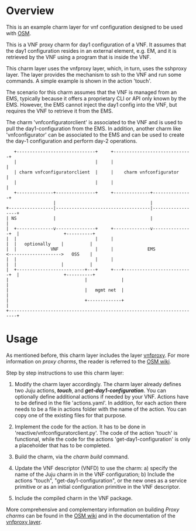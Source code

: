 # Overview

This is an example charm layer for vnf configuration designed to be used with
[OSM](https://osm.etsi.org).

This is a VNF proxy charm for day1 configuration of a VNF. It assumes that the
day1 configuration resides in an external element, e.g. EM, and it is
retrieved by the VNF using a program that is inside the VNF.

This charm layer uses the vnfproxy layer, which, in turn, uses the sshproxy
layer. The layer provides the mechanism to ssh to the VNF and run some
commands. A simple example is shown in the action 'touch'.

The scenario for this charm assumes that the VNF is managed from an EMS,
typically because it offers a proprietary CLI or API only known by the EMS.
However, the EMS cannot inject the day1 config into the VNF, but requires
the VNF to retrieve it from the EMS.

The charm 'vnfconfiguratorclient' is associated to the VNF and is used to pull
the day1-configuration from the EMS. In addition, another charm like
'vnfconfigurator' can be associated to the EMS and can be used to create the
day-1 configuration and perform day-2 operations.

       +------------------------------+     +------------------------------+
       |                              |     |                              |
       | charm vnfconfiguratorclient  |     |    charm vnfconfigurator     |
       |                              |     |                              |
       +--------------+---------------+     +--------------+---------------+
                      |                                    |
    +-----------------|------------------------------------|------------------+
    | NS              |                                    |                  |
    |  +--------------v---------------+     +--------------v---------------+  |                 +----------+
    |  |                              |     |                              |  |   optionally    |          |
    |  |             VNF              |     |             EMS              <-------------------->   OSS    |
    |  |                              |     |                              |  |                 |          |
    |  +--------------------------+---+     +---+--------------------------+  |                 +----------+
    |                             |             |                             |
    |                             |   mgmt net  |                             |
    |                             +-------------+            	              |
    +-------------------------------------------------------------------------+


# Usage

As mentioned before, this charm layer includes the layer
[vnfproxy](https://github.com/AdamIsrael/vnfproxy). For more information on
*proxy charms*, the reader is referred to the [OSM wiki](https://osm.etsi.org/wikipub/index.php/Creating_your_VNF_Charm).

Step by step instructions to use this charm layer:

1. Modify the charm layer accordingly. The charm layer already defines two
Juju actions, _**touch**_, and _**get-day1-configuration**_.
You can optionally define additional actions if needed by your VNF.
Actions have to be defined in the file 'actions.yaml'. In addition, for each
action there needs to be a file in actions folder with the name of the action.
You can copy one of the existing files for that purpose.

2. Implement the code for the action. It has to be done in
'reactive/vnfconfiguratorclient.py'. The code of the action 'touch' is functional,
while the code for the actions 'get-day1-configuration' is only a placeholder
that has to be completed.

3. Build the charm, via the *charm build* command.

4. Update the VNF descriptor (VNFD) to use the charm:
  a) specify the name of the Juju charm in in the VNF configuration;
  b) Include the actions “touch", "get-day1-configuration",
    or the new ones as a service primitive or as an initial configuration primitive
    in the VNF descriptor.

5. Include the compiled charm in the VNF package.

More comprehensive and complementary information on building *Proxy charms*
can be found in the [OSM wiki](https://osm.etsi.org/wikipub/index.php/Creating_your_VNF_Charm)
and in the documentation of the [vnfproxy layer](https://github.com/AdamIsrael/vnfproxy).


